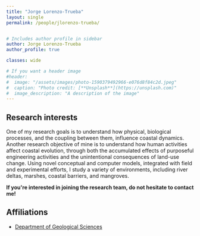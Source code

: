 ```yaml
---
title: "Jorge Lorenzo-Trueba"
layout: single
permalink: /people/jlorenzo-trueba/


# Includes author profile in sidebar
author: Jorge Lorenzo-Trueba
author_profile: true

classes: wide

# If you want a header image
#header:
#  image: "/assets/images/photo-1590379492966-e076d8f84c2d.jpeg"
#  caption: "Photo credit: [**Unsplash**](https://unsplash.com)"
#  image_description: "A description of the image"
---
```


## Research interests

One of my research goals is to understand how physical, biological processes, and the coupling between them, influence coastal dynamics. Another research objective of mine is to understand how human activities affect coastal evolution, through both the accumulated effects of purposeful engineering activities and the unintentional consequences of land-use change.
Using novel conceptual and computer models, integrated with field and experimental efforts, I study a variety of environments, including river deltas, marshes, coastal barriers, and mangroves.

**If you're interested in joining the research team, do not hesitate to contact me!**

## Affiliations

* [Department of Geological Sciences](https://geology.ufl.edu/)